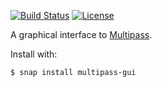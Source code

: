 [![Build Status](https://travis-ci.org/robert-ancell/multipass-gui.svg?branch=master)](https://travis-ci.org/robert-ancell/multipass-gui)
[![License](https://img.shields.io/badge/License-GPL%20v3-blue.svg)](https://gitlab.gnome.org/robert-ancell/multipass-gui/blob/master/COPYING)

A graphical interface to [Multipass](https://github.com/CanonicalLtd/multipass).

Install with:
```
$ snap install multipass-gui
```
